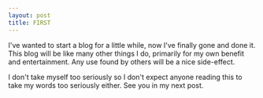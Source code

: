 ```yaml
---
layout: post
title: FIRST
---
```


I've wanted to start a blog for a little while, now I've finally gone and done it. This blog will be like many other things I do, primarily for my own benefit and entertainment. Any use found by others will be a nice side-effect.

I don't take myself too seriously so I don't expect anyone reading this to take my words too seriously either. See you in my next post.
